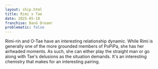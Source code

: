 ```yaml
---
layout: ship.html
title: Rimi x Tae
date: 2025-05-10
franchise: BanG Dream!
problematic: false
---
```

Rimi-rin and O-Tae have an interesting relationship dynamic. While Rimi is generally one of the more grounded members of PoPiPa, she has her airheaded moments. As such, she can either play the straight man or go along with Tae's delusions as the situation demands. It's an interesting chemistry that makes for an interesting pairing.